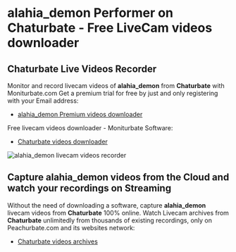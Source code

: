 # alahia_demon Performer on Chaturbate - Free LiveCam videos downloader

## Chaturbate Live Videos Recorder

Monitor and record livecam videos of **alahia_demon** from **Chaturbate** with Moniturbate.com
Get a premium trial for free by just and only registering with your Email address:
* [alahia_demon Premium videos downloader](https://moniturbate.com/request-demo-licence-key.html)

Free livecam videos downloader - Moniturbate Software:
* [Chaturbate videos downloader](https://moniturbate.com/moniturbate-download-software.html)

![alahia_demon livecam videos recorder](https://peachurnet.com/templates/moniturbate-software.png)


## Capture alahia_demon videos from the Cloud and watch your recordings on Streaming

Without the need of downloading a software, capture **alahia_demon** livecam videos from **Chaturbate** 100% online.
Watch Livecam archives from **Chaturbate** unlimitedly from thousands of existing recordings, only on Peachurbate.com and its websites network:
* [Chaturbate videos archives](https://peachurnet.com/)